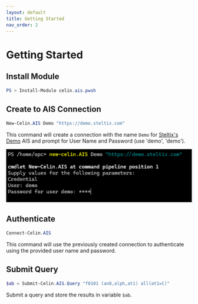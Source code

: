 ```yaml
---
layout: default
title: Getting Started
nav_order: 2
---
```


# Getting Started

## Install Module

```powershell
PS > Install-Module celin.ais.pwsh
```

## Create to AIS Connection

```powershell
New-Celin.AIS Demo "https://demo.steltix.com"
```

This command will create a connection with the name `Demo` for  [Steltix's](https://steltix.com) [Demo](https://demo.steltix.com) AIS and prompt for User Name and Password (use 'demo', 'demo').

![Connect](/img/new-connection.png)

## Authenticate

```powershell
Connect-Celin.AIS
```

This command will use the previously created connection to authenticate using the provided user name and password.

## Submit Query

```powershell
$ab = Submit-Celin.AIS.Query "f0101 (an8,alph,at1) all(at1=C)"
```

Submit a query and store the results in variable `$ab`.


